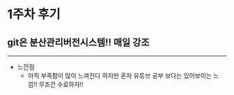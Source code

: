 # 1주차 후기

## git은 분산관리버전시스템!! 매일 강조
***
* 느낀점
  * 아직 부족함이 많이 느껴진다 하지만 혼자 유튜브 공부 보다는 있어보이는 느낌!!
  무조건 수료하자!!
